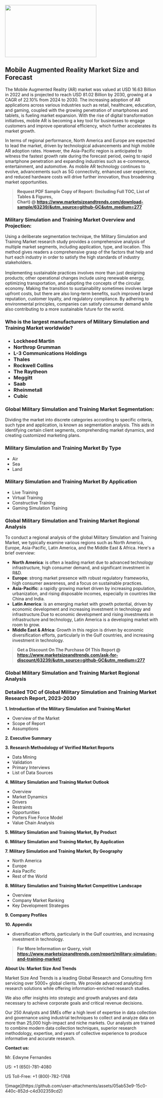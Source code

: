 <p><img class="alignnone size-medium wp-image-20088" src="https://ffe5etoiles.com/wp-content/uploads/2024/12/MST1-300x171.png" alt="" width="300" height="171" /></p><h2>Mobile Augmented Reality Market Size and Forecast</h2><p>The Mobile Augmented Reality (AR) market was valued at USD 16.63 Billion in 2022 and is projected to reach USD 81.02 Billion by 2030, growing at a CAGR of 22.10% from 2024 to 2030. The increasing adoption of AR applications across various industries such as retail, healthcare, education, and gaming, coupled with the growing penetration of smartphones and tablets, is fueling market expansion. With the rise of digital transformation initiatives, mobile AR is becoming a key tool for businesses to engage customers and improve operational efficiency, which further accelerates its market growth.</p><p>In terms of regional performance, North America and Europe are expected to lead the market, driven by technological advancements and high mobile AR adoption rates. However, the Asia-Pacific region is anticipated to witness the fastest growth rate during the forecast period, owing to rapid smartphone penetration and expanding industries such as e-commerce, entertainment, and automotive. As mobile AR technology continues to evolve, advancements such as 5G connectivity, enhanced user experience, and reduced hardware costs will drive further innovation, thus broadening market opportunities.</p></p><blockquote id="" class=""><strong>Request PDF Sample Copy of Report: (Including Full TOC, List of Tables &amp; Figures, Chart)&nbsp;@&nbsp;<strong><a href="https://www.marketsizeandtrends.com/download-sample/63239/&utm_source=github-GC&utm_medium=277" target="_blank">https://www.marketsizeandtrends.com/download-sample/63239/&utm_source=github-GC&utm_medium=277</a></strong></strong></blockquote><h3 id="" class="">Military Simulation and Training Market&nbsp;Overview and Projection:</h3><p id="" class="">Using a deliberate segmentation technique, the Military Simulation and Training Market research study provides a comprehensive analysis of multiple market segments, including application, type, and location. This method gives readers a comprehensive grasp of the factors that help and hurt each industry in order to satisfy the high standards of industry stakeholders. <br /> <br />Implementing sustainable practices involves more than just designing products; other operational changes include using renewable energy, optimizing transportation, and adopting the concepts of the circular economy. Making the transition to sustainability sometimes involves large upfront costs, but there are also long-term benefits, such improved brand reputation, customer loyalty, and regulatory compliance. By adhering to environmental principles, companies can satisfy consumer demand while also contributing to a more sustainable future for the world.</p><h3 id="" class="">Who is the largest manufacturers of&nbsp;Military Simulation and Training Market worldwide?</h3><h3 class=""><p><ul><li>Lockheed Martin </li><li> Northrop Grumman </li><li> L-3 Communications Holdings </li><li> Thales </li><li> Rockwell Collins </li><li> The Raytheon </li><li> Meggitt </li><li> Saab </li><li> Rheinmetall </li><li> Cubic</li></ul></p></h3><h3 id="" class="">Global&nbsp;Military Simulation and Training Market Segmentation:</h3><p id="" class="">Dividing the market into discrete categories according to specific criteria, such type and application, is known as segmentation analysis. This aids in identifying certain client segments, comprehending market dynamics, and creating customized marketing plans.</p><h3 id="" class="">Military Simulation and Training Market&nbsp;By Type</h3><p><p><ul><li>Air </li><li> Sea </li><li> Land</p></li></ul></p></p><h3 id="" class="">Military Simulation and Training Market&nbsp;By Application</h3><p class=""><p><ul><li>Live Training </li><li> Virtual Training </li><li> Constructive Training </li><li> Gaming Simulation Training</li></ul></p></p><h3 id="" class="">Global Military Simulation and Training Market Regional Analysis</h3><p id="" class="">To conduct a regional analysis of the global Military Simulation and Training Market, we typically examine various regions such as North America, Europe, Asia-Pacific, Latin America, and the Middle East &amp; Africa. Here's a brief overview:</p><ul><li><strong>North America</strong>: is often a leading market due to advanced technology infrastructure, high consumer demand, and significant investment in R&amp;D.</li><li><strong>Europe</strong>: strong market presence with robust regulatory frameworks, high consumer awareness, and a focus on sustainable practices.</li><li><strong>Asia-Pacific</strong>: a rapidly growing market driven by increasing population, urbanization, and rising disposable incomes, especially in countries like China and India.</li><li><strong>Latin America</strong>: is an emerging market with growth potential, driven by economic development and increasing investment in technology and infrastructure.Due to economic development and rising investments in infrastructure and technology, Latin America is a developing market with room to grow.</li><li><strong>Middle East &amp; Africa</strong>: Growth in this region is driven by economic diversification efforts, particularly in the Gulf countries, and increasing investment in technology.</li></ul><blockquote id="" class=""><strong>Get a Discount On The Purchase Of This Report @ <strong><a href="https://www.marketsizeandtrends.com/ask-for-discount/63239/&utm_source=github-GC&utm_medium=277" target="_blank">https://www.marketsizeandtrends.com/ask-for-discount/63239/&utm_source=github-GC&utm_medium=277</a></strong></strong></blockquote><h3 id="" class="">Global Military Simulation and Training Market Regional Analysis</h3><h3 id="" class="">Detailed TOC of Global Military Simulation and Training Market Research Report, 2023-2030</h3><p id="" class=""><strong>1. Introduction of the Military Simulation and Training Market</strong></p><ul><li>Overview of the Market</li><li>Scope of Report</li><li>Assumptions</li></ul><p id="" class=""><strong>2. Executive Summary</strong></p><p id="" class=""><strong>3. Research Methodology of Verified Market Reports</strong></p><ul><li>Data Mining</li><li>Validation</li><li>Primary Interviews</li><li>List of Data Sources</li></ul><p id="" class=""><strong>4. Military Simulation and Training Market Outlook</strong></p><ul><li>Overview</li><li>Market Dynamics</li><li>Drivers</li><li>Restraints</li><li>Opportunities</li><li>Porters Five Force Model</li><li>Value Chain Analysis</li></ul><p id="" class=""><strong>5. Military Simulation and Training Market, By Product</strong></p><p id="" class=""><strong>6. Military Simulation and Training Market, By Application</strong></p><p id="" class=""><strong>7. Military Simulation and Training Market, By Geography</strong></p><ul><li>North America</li><li>Europe</li><li>Asia Pacific</li><li>Rest of the World</li></ul><p id="" class=""><strong>8. Military Simulation and Training Market Competitive Landscape</strong></p><ul><li>Overview</li><li>Company Market Ranking</li><li>Key Development Strategies</li></ul><p id="" class=""><strong>9. Company Profiles</strong></p><p id="" class=""><strong>10. Appendix</strong></p><ul><li>diversification efforts, particularly in the Gulf countries, and increasing investment in technology.</li></ul><blockquote id="" class=""><strong>For More Information or Query, visit <strong><strong><a href="https://www.marketsizeandtrends.com/report/military-simulation-and-training-market/" target="_blank">https://www.marketsizeandtrends.com/report/military-simulation-and-training-market/</a></strong></strong></strong></blockquote><p id="" class=""><strong>About Us: Market Size And Trends</strong></p><p id="" class="">Market Size And Trends is a leading Global Research and Consulting firm servicing over 5000+ global clients. We provide advanced analytical research solutions while offering information-enriched research studies.</p><p id="" class="">We also offer insights into strategic and growth analyses and data necessary to achieve corporate goals and critical revenue decisions.</p><p id="" class="">Our 250 Analysts and SMEs offer a high level of expertise in data collection and governance using industrial techniques to collect and analyze data on more than 25,000 high-impact and niche markets. Our analysts are trained to combine modern data collection techniques, superior research methodology, expertise, and years of collective experience to produce informative and accurate research.</p><p id="" class=""><strong>Contact us:</strong></p><p id="" class="">Mr. Edwyne Fernandes</p><p id="" class="">US: +1 (650)-781-4080</p><p id="" class="">US Toll-Free: +1 (800)-782-1768</p>
![image](https://github.com/user-attachments/assets/05ab53e9-15c0-440c-852d-c4d302359cd2)
